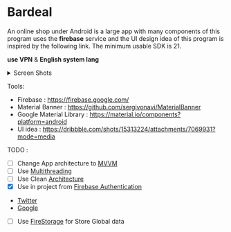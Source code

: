 <h1>Bardeal</h1>
  
An online shop under Android is a large app with many components of this program uses 
the **firebase** service and the UI design idea of 
this program is inspired by 
the following link. The minimum usable SDK is 21.



**use VPN** & **English system lang**

<details>
<summary>Screen Shots</summary>
<img src="/screenShots/Screenshot_2022-01-10_13-54-54.png" width="200" height"300"/>
  <img src="screenShots/Screenshot_2022-01-10_13-56-26.png" width="204" height"304"/>
  <img src="/screenShots/Screenshot_Categoris08.png" width="200" height"300"/>
  <img src="/screenShots/2022-02-26_09-12.png" width="200" height"300"/>
</details>

Tools:

- Firebase : https://firebase.google.com/
- Material Banner : https://github.com/sergivonavi/MaterialBanner
- Google Material Library : https://material.io/components?platform=android
- UI idea : https://dribbble.com/shots/15313224/attachments/7069931?mode=media

TODO :

- [ ] Change App architecture to [MVVM](https://en.wikipedia.org/wiki/Model%E2%80%93view%E2%80%93viewmodel)
- [ ] Use [Multithreading](https://developer.android.com/guide/components/processes-and-threads)
- [ ] Use Clean [Architecture](https://www.toptal.com/android/android-apps-mvvm-with-clean-architecture)
- [X] Use in project from [Firebase Authentication](https://firebase.google.com/docs/auth/?authuser=0)
- [Twitter](https://developer.twitter.com/en/docs)
- [Google](https://developers.google.com/android/guides/client-auth?authuser=0)
- [ ] Use [FireStorage](https://firebase.google.com/docs/firestorage?authuser=0) for Store Global data 



